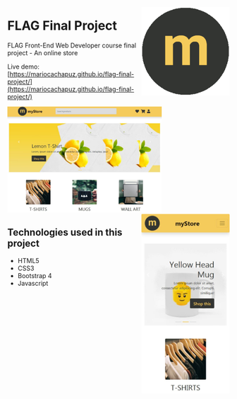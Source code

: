 <p align="center">
 <img src="https://github.com/mariocachapuz/flag-final-project/blob/master/img/logo.png" alt="myStore logo" align="right" width="200">
</p>

# FLAG Final Project

FLAG Front-End Web Developer course final project - An online store

Live demo: [https://mariocachapuz.github.io/flag-final-project/](https://mariocachapuz.github.io/flag-final-project/)

<img src="https://github.com/mariocachapuz/flag-final-project/blob/master/thumbnail-desktop.JPG" alt="myStore livedemo desktop" width="350">
<img src="https://github.com/mariocachapuz/flag-final-project/blob/master/thumbnail-mobile.JPG" alt="myStore livedemo desktop" width="200" align="right">

## Technologies used in this project
* HTML5
* CSS3
* Bootstrap 4
* Javascript
